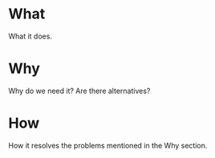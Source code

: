 # What
What it does.

# Why
Why do we need it? Are there alternatives?

# How
How it resolves the problems mentioned in the Why section.